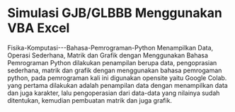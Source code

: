 # Simulasi GJB/GLBBB Menggunakan VBA Excel 
Fisika-Komputasi---Bahasa-Pemrograman-Python
Menampilkan Data, Operasi Sederhana, Matrik dan Grafik dengan Menggunakan Bahasa Pemrograman Python
dilakukan penampilan berupa data, pengoprasian sederhana, matrik dan grafik dengan menggunakan bahasa pemrogaman python, pada pemrograman kali ini digunakan opensite yaitu Google Colab. yang pertama dilakukan adalah penampilan data dengan menampilkan data dan juga karakter, lalu pengoperasian dari data-data yang nilainya sudah ditentukan, kemudian pembuatan matrik dan juga grafik. 
